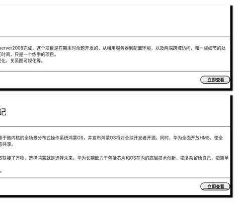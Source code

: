 
<div style="float:left;margin-top:20px;margin-left:-500px;background:white;box-shadow:5px 5px 3px 3px #000000">
<p style="font-size:25px;padding:10px;margin-bottom:20px;">热词分析</p>
<hr />
<p style="padding:10px;">
<b>简介：</b>本项目使用HBuilder+Eclipse+Sql server2008完成，这个项目是在期末时命题开发的，从租用服务器到配置环境，以及两端跨域访问，和一些细节的处理，有些都是现学现用的，前后只用了两天时间，只是一个练手的项目。
<br />
<b>功能：</b>爬取数据、首字母索引、字符云可视化、关系图可视化等。
</p>
<hr />
<button align="right" style="float:right;margin-bottom:15px;color:blue;border-radius: 15px;background:"><b><a href="https://584224779.github.io/boke/HotWord.html">&nbsp;&nbsp;&nbsp;&nbsp;立即查看&nbsp;&nbsp;&nbsp;</a></b></button>
</div>
<div style="clear:both;">
</div>

<div style="float:left;margin-top:20px;margin-left:-500px;background:white;box-shadow:5px 5px 3px 3px #000000">
<p style="font-size:25px;padding:10px;margin-bottom:20px;">华为2019开发者大会小记</p>
<hr />
<p style="padding:10px;">
<b>简介：</b>8月9日，华为在本次大会上发布了基于微内核的全场景分布式操作系统鸿蒙OS，并宣布鸿蒙OS将对全球开发者开源。同时，华为全面开放HMS，使全球开发者可以快速接入HMS生态，实现生态共享。

　　华为消费者业务CEO余承东说，“鸿蒙OS联接了万物，选择鸿蒙就是选择未来。华为长期致力于包括芯片和OS在内的底层技术创新，把复杂留给自己，把简单留给开发者”。
<br />
<b>关键词：</b>鸿蒙OS、微内核、快应用、生态等。
</p>
<hr />
<button align="right" style="float:right;margin-bottom:15px;color:blue;border-radius: 15px;background:"><b><a href="https://584224779.github.io/boke/huawei2019.html">&nbsp;&nbsp;&nbsp;&nbsp;立即查看&nbsp;&nbsp;&nbsp;</a></b></button>
</div>
<div style="clear:both;">
</div>
